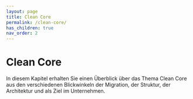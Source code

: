 ```yaml
---
layout: page
title: Clean Core
permalink: /clean-core/
has_children: true
nav_order: 2
---
```


# Clean Core

In diesem Kapitel erhalten Sie einen Überblick über das Thema Clean Core aus den verschiedenen Blickwinkeln der Migration, der Struktur, der Architektur und als Ziel im Unternehmen.

